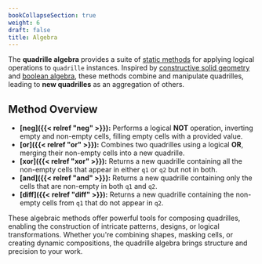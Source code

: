 ```yaml
---
bookCollapseSection: true  
weight: 6  
draft: false  
title: Algebra  
---
```


The **quadrille algebra** provides a suite of [static methods](https://developer.mozilla.org/en-US/docs/Glossary/Static_method) for applying logical operations to `quadrille` instances. Inspired by [constructive solid geometry](https://en.wikipedia.org/wiki/Constructive_solid_geometry) and [boolean algebra](https://en.wikipedia.org/wiki/Boolean_algebra), these methods combine and manipulate quadrilles, leading to **new quadrilles** as an aggregation of others.  

## Method Overview  

- **[neg]({{< relref "neg" >}}):** Performs a logical **NOT** operation, inverting empty and non-empty cells, filling empty cells with a provided value.  
- **[or]({{< relref "or" >}}):** Combines two quadrilles using a logical **OR**, merging their non-empty cells into a new quadrille.  
- **[xor]({{< relref "xor" >}}):** Returns a new quadrille containing all the non-empty cells that appear in either `q1` or `q2` but not in both.  
- **[and]({{< relref "and" >}}):** Returns a new quadrille containing only the cells that are non-empty in both `q1` and `q2`.  
- **[diff]({{< relref "diff" >}}):** Returns a new quadrille containing the non-empty cells from `q1` that do not appear in `q2`.  

These algebraic methods offer powerful tools for composing quadrilles, enabling the construction of intricate patterns, designs, or logical transformations. Whether you're combining shapes, masking cells, or creating dynamic compositions, the quadrille algebra brings structure and precision to your work.